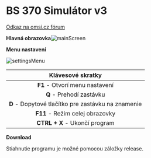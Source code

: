 # BS 370 Simulátor v3

[Odkaz na omsi.cz fórum](http://forum.omsi.cz/viewtopic.php?f=6&t=11400)

**Hlavná obrazovka**![mainScreen](https://i.snag.gy/ZFi63n.jpg "Hlavná obrazovka")

**Menu nastavení**

![settingsMenu](https://i.snag.gy/yLkiX4.jpg "Menu nastavení")



|            Klávesové skratky             |
| :--------------------------------------: |
|      **F1** - Otvorí menu nastavení      |
|         **Q** - Prehodí zastávku         |
| **D** - Dopytové tlačítko pre zastávku na znamenie |
|     **F11** - Režim celej obrazovky      |
|      **CTRL + X** - Ukončí program       |

**Download**

Stiahnutie programu je možné pomocou záložky release.
